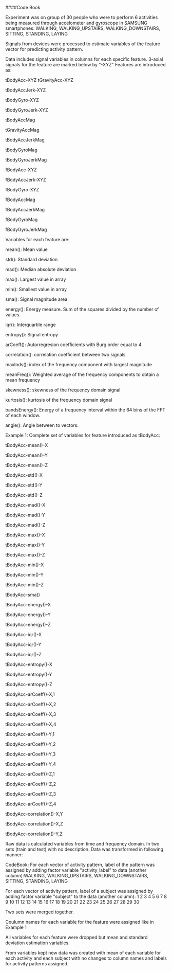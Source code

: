 ####Code Book 

Experiment was on group of 30 people who were to perform 6 activities being measured through accelometer and gyroscope in SAMSUNG smartphones: WALKING, WALKING_UPSTAIRS, WALKING_DOWNSTAIRS, SITTING, STANDING, LAYING

Signals from devices were processed to estimate variables of the feature vector for predicting activity pattern.

Data includes signal variables in columns for each specific feature. 3-axial signals for the feature are marked below by "-XYZ"
Features are introduced as:

tBodyAcc-XYZ
tGravityAcc-XYZ

tBodyAccJerk-XYZ

tBodyGyro-XYZ

tBodyGyroJerk-XYZ

tBodyAccMag

tGravityAccMag

tBodyAccJerkMag

tBodyGyroMag

tBodyGyroJerkMag

fBodyAcc-XYZ

fBodyAccJerk-XYZ

fBodyGyro-XYZ

fBodyAccMag

fBodyAccJerkMag

fBodyGyroMag

fBodyGyroJerkMag

Variables for each feature are:

mean(): Mean value

std(): Standard deviation

mad(): Median absolute deviation 

max(): Largest value in array

min(): Smallest value in array

sma(): Signal magnitude area

energy(): Energy measure. Sum of the squares divided by the number of values. 

iqr(): Interquartile range 

entropy(): Signal entropy

arCoeff(): Autorregresion coefficients with Burg order equal to 4

correlation(): correlation coefficient between two signals

maxInds(): index of the frequency component with largest magnitude

meanFreq(): Weighted average of the frequency components to obtain a mean frequency

skewness(): skewness of the frequency domain signal 

kurtosis(): kurtosis of the frequency domain signal 

bandsEnergy(): Energy of a frequency interval within the 64 bins of the FFT of each window.

angle(): Angle between to vectors.


Example 1: Complete set of variables for feature introduced as tBodyAcc:

 tBodyAcc-mean()-X

 tBodyAcc-mean()-Y

 tBodyAcc-mean()-Z

 tBodyAcc-std()-X

 tBodyAcc-std()-Y

 tBodyAcc-std()-Z

 tBodyAcc-mad()-X

 tBodyAcc-mad()-Y

 tBodyAcc-mad()-Z

 tBodyAcc-max()-X

 tBodyAcc-max()-Y

 tBodyAcc-max()-Z

 tBodyAcc-min()-X

 tBodyAcc-min()-Y

 tBodyAcc-min()-Z

 tBodyAcc-sma()

 tBodyAcc-energy()-X

 tBodyAcc-energy()-Y

 tBodyAcc-energy()-Z

 tBodyAcc-iqr()-X

 tBodyAcc-iqr()-Y

 tBodyAcc-iqr()-Z

 tBodyAcc-entropy()-X

 tBodyAcc-entropy()-Y

 tBodyAcc-entropy()-Z

 tBodyAcc-arCoeff()-X,1

 tBodyAcc-arCoeff()-X,2

 tBodyAcc-arCoeff()-X,3

 tBodyAcc-arCoeff()-X,4

 tBodyAcc-arCoeff()-Y,1

 tBodyAcc-arCoeff()-Y,2

 tBodyAcc-arCoeff()-Y,3

 tBodyAcc-arCoeff()-Y,4

 tBodyAcc-arCoeff()-Z,1

 tBodyAcc-arCoeff()-Z,2

 tBodyAcc-arCoeff()-Z,3

 tBodyAcc-arCoeff()-Z,4

 tBodyAcc-correlation()-X,Y

 tBodyAcc-correlation()-X,Z

 tBodyAcc-correlation()-Y,Z

 
Raw data is calculated variables from time and frequency domain. In two sets (train and test) with no description. Data was transformed in following manner:


CodeBook:
For each vector of activity pattern, label of the pattern was assigned by adding factor variable "activity_label" to data (another column):WALKING, WALKING_UPSTAIRS, WALKING_DOWNSTAIRS, SITTING, STANDING, LAYING 

For each vector of activity pattern, label of a subject was assigned by adding factor variable "subject" to the data (another column): 1  2  3  4  5  6  7  8  9 10 11 12 13 14 15 16 17 18 19 20 21 22 23 24
25 26 27 28 29 30


Two sets were merged together.


Coulumn names for each variable for the feature were assigned like in Example 1


All variables for each feature were dropped but mean and standard deviation estimation variables.


From variables kept new data was created with mean of each variable for each activity and each subject with no changes to column names and labels for activity patterns assigned.

